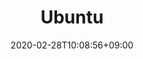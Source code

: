 ---
title: "Ubuntu"
date: 2020-02-28T10:08:56+09:00
description: "O profissional liberal"
draft: false
collapsible: true
weight: 1
---